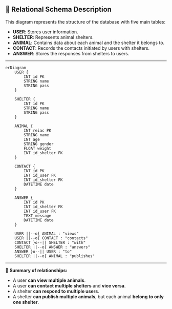 ## 📌 Relational Schema Description

This diagram represents the structure of the database with five main tables:

- **USER**: Stores user information.
- **SHELTER**: Represents animal shelters.
- **ANIMAL**: Contains data about each animal and the shelter it belongs to.
- **CONTACT**: Records the contacts initiated by users with shelters.
- **ANSWER**: Stores the responses from shelters to users.

---

```mermaid
erDiagram
    USER {
        INT id PK
        STRING name
        STRING pass
    }
    
    SHELTER {
        INT id PK
        STRING name
        STRING pass       
    }
    
    ANIMAL {
        INT reiac PK
        STRING name
        INT age
        STRING gender
        FLOAT weight
        INT id_shelter FK
    }
    
    CONTACT {
        INT id PK
        INT id_user FK
        INT id_shelter FK
        DATETIME date
    }

    ANSWER {
        INT id PK
        INT id_shelter FK
        INT id_user FK
        TEXT message
        DATETIME date
    }

    USER ||--o{ ANIMAL : "views"
    USER ||--o{ CONTACT : "contacts"
    CONTACT }o--|| SHELTER : "with"
    SHELTER ||--o{ ANSWER : "answers"
    ANSWER }o--|| USER : "to"
    SHELTER ||--o{ ANIMAL : "publishes"
```

---

📌 **Summary of relationships:**  
- A user **can view multiple animals**.  
- A user **can contact multiple shelters** and **vice versa**.  
- A shelter **can respond to multiple users**.  
- A shelter **can publish multiple animals**, but each animal **belong to only one shelter**.  

